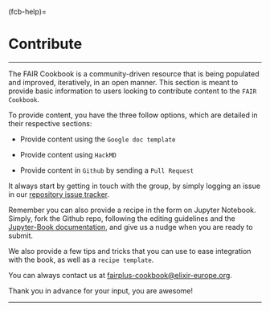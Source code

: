 (fcb-help)=
# Contribute

---

The FAIR Cookbook is a community-driven resource that is being populated and improved, iteratively, in an open manner. This section is meant to provide basic information to users looking to contribute content to the `FAIR Cookbook`.


To provide content, you have the three follow options, which are detailed in their respective sections:

* Provide content using the `Google doc template` 

* Provide content using `HackMD`

* Provide content in `Github` by sending a `Pull Request`

It always start by getting in touch with the group, by simply logging an issue in our [repository issue tracker](https://github.com/FAIRplus/the-fair-cookbook/issues). 

Remember you can also provide a recipe in the form on Jupyter Notebook. Simply, fork the Github repo, following the editing guidelines and the [Jupyter-Book documentation](https://jupyterbook.org/intro.html), and give us a nudge when you are ready to submit.

We also provide a few tips and tricks that you can use to ease integration with the book, as well as a `recipe template`.

You can always contact us at [fairplus-cookbook@elixir-europe.org](mailto:fairplus-cookbook@elixir-europe.org).

Thank you in advance for your input, you are awesome!

---
